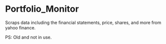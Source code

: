 # Portfolio_Monitor

Scraps data including the financial statements, price, shares, and more from yahoo finance.

PS: Old and not in use.
